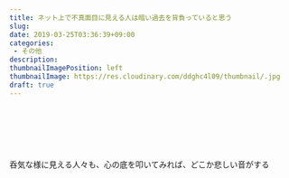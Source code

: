 ```yaml
---
title: ネット上で不真面目に見える人は暗い過去を背負っていると思う
slug: 
date: 2019-03-25T03:36:39+09:00
categories: 
 - その他
description: 
thumbnailImagePosition: left
thumbnailImage: https://res.cloudinary.com/ddghc4l09/thumbnail/.jpg
draft: true
---
```


<!--more-->

&nbsp;

&nbsp;

&nbsp;

呑気な様に見える人々も、心の底を叩いてみれば、どこか悲しい音がする
